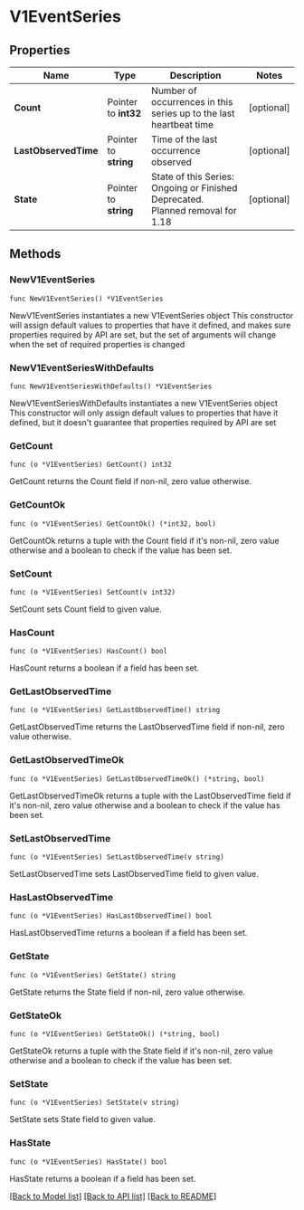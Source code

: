 # V1EventSeries

## Properties

Name | Type | Description | Notes
------------ | ------------- | ------------- | -------------
**Count** | Pointer to **int32** | Number of occurrences in this series up to the last heartbeat time | [optional] 
**LastObservedTime** | Pointer to **string** | Time of the last occurrence observed | [optional] 
**State** | Pointer to **string** | State of this Series: Ongoing or Finished Deprecated. Planned removal for 1.18 | [optional] 

## Methods

### NewV1EventSeries

`func NewV1EventSeries() *V1EventSeries`

NewV1EventSeries instantiates a new V1EventSeries object
This constructor will assign default values to properties that have it defined,
and makes sure properties required by API are set, but the set of arguments
will change when the set of required properties is changed

### NewV1EventSeriesWithDefaults

`func NewV1EventSeriesWithDefaults() *V1EventSeries`

NewV1EventSeriesWithDefaults instantiates a new V1EventSeries object
This constructor will only assign default values to properties that have it defined,
but it doesn't guarantee that properties required by API are set

### GetCount

`func (o *V1EventSeries) GetCount() int32`

GetCount returns the Count field if non-nil, zero value otherwise.

### GetCountOk

`func (o *V1EventSeries) GetCountOk() (*int32, bool)`

GetCountOk returns a tuple with the Count field if it's non-nil, zero value otherwise
and a boolean to check if the value has been set.

### SetCount

`func (o *V1EventSeries) SetCount(v int32)`

SetCount sets Count field to given value.

### HasCount

`func (o *V1EventSeries) HasCount() bool`

HasCount returns a boolean if a field has been set.

### GetLastObservedTime

`func (o *V1EventSeries) GetLastObservedTime() string`

GetLastObservedTime returns the LastObservedTime field if non-nil, zero value otherwise.

### GetLastObservedTimeOk

`func (o *V1EventSeries) GetLastObservedTimeOk() (*string, bool)`

GetLastObservedTimeOk returns a tuple with the LastObservedTime field if it's non-nil, zero value otherwise
and a boolean to check if the value has been set.

### SetLastObservedTime

`func (o *V1EventSeries) SetLastObservedTime(v string)`

SetLastObservedTime sets LastObservedTime field to given value.

### HasLastObservedTime

`func (o *V1EventSeries) HasLastObservedTime() bool`

HasLastObservedTime returns a boolean if a field has been set.

### GetState

`func (o *V1EventSeries) GetState() string`

GetState returns the State field if non-nil, zero value otherwise.

### GetStateOk

`func (o *V1EventSeries) GetStateOk() (*string, bool)`

GetStateOk returns a tuple with the State field if it's non-nil, zero value otherwise
and a boolean to check if the value has been set.

### SetState

`func (o *V1EventSeries) SetState(v string)`

SetState sets State field to given value.

### HasState

`func (o *V1EventSeries) HasState() bool`

HasState returns a boolean if a field has been set.


[[Back to Model list]](../README.md#documentation-for-models) [[Back to API list]](../README.md#documentation-for-api-endpoints) [[Back to README]](../README.md)


